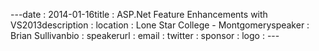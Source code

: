 ---﻿date : 2014-01-16title : ASP.Net Feature Enhancements with VS2013description : location : Lone Star College - Montgomeryspeaker : Brian Sullivanbio : speakerurl : email : twitter : sponsor : logo : ---